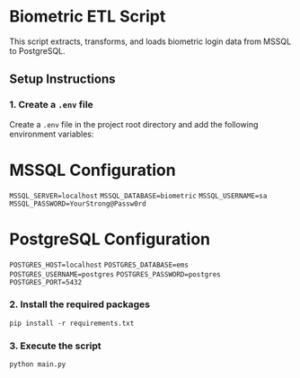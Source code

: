 # Biometric ETL Script

This script extracts, transforms, and loads biometric login data from MSSQL to PostgreSQL.

## Setup Instructions

### 1. Create a `.env` file

Create a `.env` file in the project root directory and add the following environment variables:


# MSSQL Configuration

`MSSQL_SERVER=localhost`
`MSSQL_DATABASE=biometric`
`MSSQL_USERNAME=sa`
`MSSQL_PASSWORD=YourStrong@Passw0rd`


# PostgreSQL Configuration
`POSTGRES_HOST=localhost`
`POSTGRES_DATABASE=ems`
`POSTGRES_USERNAME=postgres`
`POSTGRES_PASSWORD=postgres`
`POSTGRES_PORT=5432`



### 2. Install the required packages
`pip install -r requirements.txt`


### 3. Execute the script
`python main.py`

